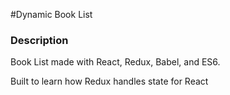 #Dynamic Book List

### Description ###
Book List made with React, Redux, Babel, and ES6.

Built to learn how Redux handles state for React
